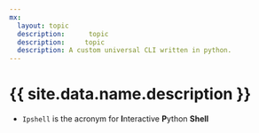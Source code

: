 ```yaml
---
mx:
  layout: topic
  description:      topic
  description:     topic
  description: A custom universal CLI written in python.
---
```



# {{ site.data.name.description }}
- `Ipshell`  is the acronym for **I**nteractive **P**ython **Shell**

